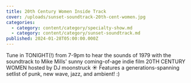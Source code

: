 ```yaml
---
title: 20th Century Women Inside Track
cover: /uploads/sunset-soundtrack-20th-cent-women.jpg
categories:
  - category: content/category/specialty-show.md
  - category: content/category/sunset-soundtrack.md
published: 2024-01-28T05:00:00.000Z
---
```


Tune in TONIGHT(!) from 7-9pm to hear the sounds of 1979 with the soundtrack to Mike Mills' sunny coming-of-age indie film 20TH CENTURY WOMEN hosted by DJ moonstruck ☀️ Features a generations-spanning setlist of punk, new wave, jazz, and ambient! :)
